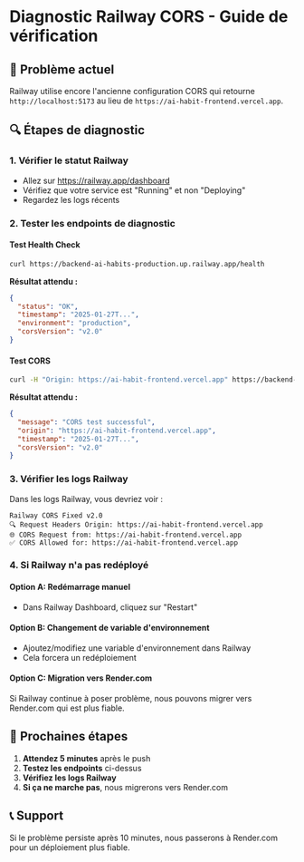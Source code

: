 # Diagnostic Railway CORS - Guide de vérification

## 🚨 Problème actuel

Railway utilise encore l'ancienne configuration CORS qui retourne `http://localhost:5173` au lieu de `https://ai-habit-frontend.vercel.app`.

## 🔍 Étapes de diagnostic

### 1. Vérifier le statut Railway

- Allez sur https://railway.app/dashboard
- Vérifiez que votre service est "Running" et non "Deploying"
- Regardez les logs récents

### 2. Tester les endpoints de diagnostic

#### Test Health Check

```bash
curl https://backend-ai-habits-production.up.railway.app/health
```

**Résultat attendu :**

```json
{
  "status": "OK",
  "timestamp": "2025-01-27T...",
  "environment": "production",
  "corsVersion": "v2.0"
}
```

#### Test CORS

```bash
curl -H "Origin: https://ai-habit-frontend.vercel.app" https://backend-ai-habits-production.up.railway.app/cors-test
```

**Résultat attendu :**

```json
{
  "message": "CORS test successful",
  "origin": "https://ai-habit-frontend.vercel.app",
  "timestamp": "2025-01-27T...",
  "corsVersion": "v2.0"
}
```

### 3. Vérifier les logs Railway

Dans les logs Railway, vous devriez voir :

```
Railway CORS Fixed v2.0
🔍 Request Headers Origin: https://ai-habit-frontend.vercel.app
🌐 CORS Request from: https://ai-habit-frontend.vercel.app
✅ CORS Allowed for: https://ai-habit-frontend.vercel.app
```

### 4. Si Railway n'a pas redéployé

#### Option A: Redémarrage manuel

- Dans Railway Dashboard, cliquez sur "Restart"

#### Option B: Changement de variable d'environnement

- Ajoutez/modifiez une variable d'environnement dans Railway
- Cela forcera un redéploiement

#### Option C: Migration vers Render.com

Si Railway continue à poser problème, nous pouvons migrer vers Render.com qui est plus fiable.

## 🎯 Prochaines étapes

1. **Attendez 5 minutes** après le push
2. **Testez les endpoints** ci-dessus
3. **Vérifiez les logs Railway**
4. **Si ça ne marche pas**, nous migrerons vers Render.com

## 📞 Support

Si le problème persiste après 10 minutes, nous passerons à Render.com pour un déploiement plus fiable.


